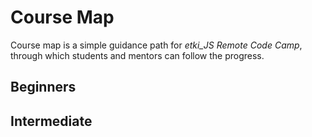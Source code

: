 # Course Map

Course map is a simple guidance path for _etki_JS Remote Code Camp_, through which students and mentors can follow the progress.

## Beginners


## Intermediate




